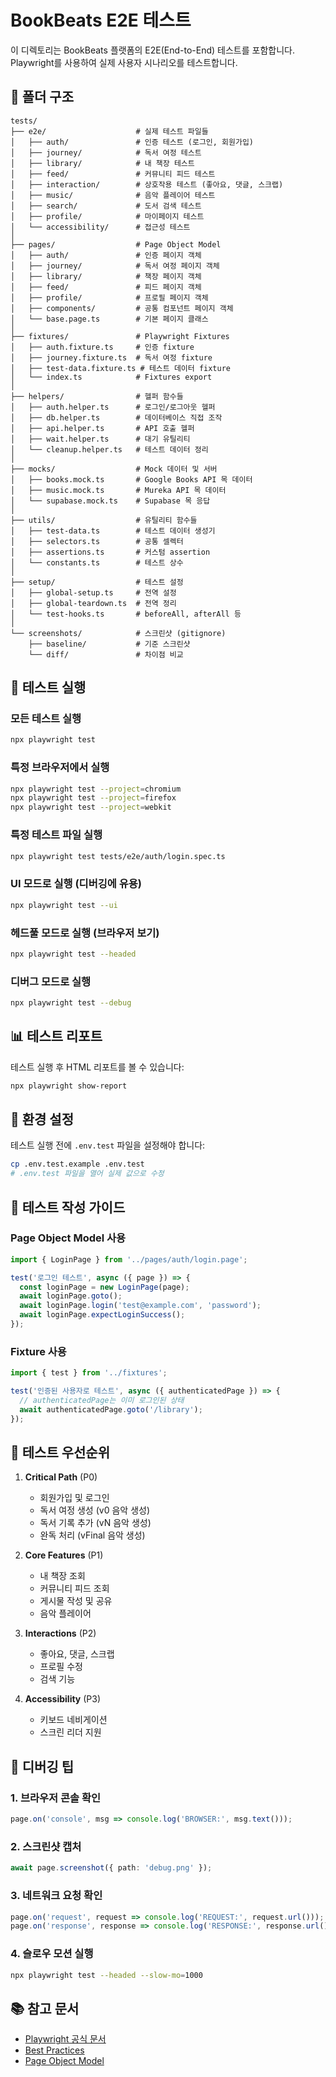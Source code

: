 # BookBeats E2E 테스트

이 디렉토리는 BookBeats 플랫폼의 E2E(End-to-End) 테스트를 포함합니다.
Playwright를 사용하여 실제 사용자 시나리오를 테스트합니다.

## 📁 폴더 구조

```
tests/
├── e2e/                    # 실제 테스트 파일들
│   ├── auth/               # 인증 테스트 (로그인, 회원가입)
│   ├── journey/            # 독서 여정 테스트
│   ├── library/            # 내 책장 테스트
│   ├── feed/               # 커뮤니티 피드 테스트
│   ├── interaction/        # 상호작용 테스트 (좋아요, 댓글, 스크랩)
│   ├── music/              # 음악 플레이어 테스트
│   ├── search/             # 도서 검색 테스트
│   ├── profile/            # 마이페이지 테스트
│   └── accessibility/      # 접근성 테스트
│
├── pages/                  # Page Object Model
│   ├── auth/               # 인증 페이지 객체
│   ├── journey/            # 독서 여정 페이지 객체
│   ├── library/            # 책장 페이지 객체
│   ├── feed/               # 피드 페이지 객체
│   ├── profile/            # 프로필 페이지 객체
│   ├── components/         # 공통 컴포넌트 페이지 객체
│   └── base.page.ts        # 기본 페이지 클래스
│
├── fixtures/               # Playwright Fixtures
│   ├── auth.fixture.ts     # 인증 fixture
│   ├── journey.fixture.ts  # 독서 여정 fixture
│   ├── test-data.fixture.ts # 테스트 데이터 fixture
│   └── index.ts            # Fixtures export
│
├── helpers/                # 헬퍼 함수들
│   ├── auth.helper.ts      # 로그인/로그아웃 헬퍼
│   ├── db.helper.ts        # 데이터베이스 직접 조작
│   ├── api.helper.ts       # API 호출 헬퍼
│   ├── wait.helper.ts      # 대기 유틸리티
│   └── cleanup.helper.ts   # 테스트 데이터 정리
│
├── mocks/                  # Mock 데이터 및 서버
│   ├── books.mock.ts       # Google Books API 목 데이터
│   ├── music.mock.ts       # Mureka API 목 데이터
│   └── supabase.mock.ts    # Supabase 목 응답
│
├── utils/                  # 유틸리티 함수들
│   ├── test-data.ts        # 테스트 데이터 생성기
│   ├── selectors.ts        # 공통 셀렉터
│   ├── assertions.ts       # 커스텀 assertion
│   └── constants.ts        # 테스트 상수
│
├── setup/                  # 테스트 설정
│   ├── global-setup.ts     # 전역 설정
│   ├── global-teardown.ts  # 전역 정리
│   └── test-hooks.ts       # beforeAll, afterAll 등
│
└── screenshots/            # 스크린샷 (gitignore)
    ├── baseline/           # 기준 스크린샷
    └── diff/               # 차이점 비교
```

## 🚀 테스트 실행

### 모든 테스트 실행
```bash
npx playwright test
```

### 특정 브라우저에서 실행
```bash
npx playwright test --project=chromium
npx playwright test --project=firefox
npx playwright test --project=webkit
```

### 특정 테스트 파일 실행
```bash
npx playwright test tests/e2e/auth/login.spec.ts
```

### UI 모드로 실행 (디버깅에 유용)
```bash
npx playwright test --ui
```

### 헤드풀 모드로 실행 (브라우저 보기)
```bash
npx playwright test --headed
```

### 디버그 모드로 실행
```bash
npx playwright test --debug
```

## 📊 테스트 리포트

테스트 실행 후 HTML 리포트를 볼 수 있습니다:

```bash
npx playwright show-report
```

## 🔧 환경 설정

테스트 실행 전에 `.env.test` 파일을 설정해야 합니다:

```bash
cp .env.test.example .env.test
# .env.test 파일을 열어 실제 값으로 수정
```

## 📝 테스트 작성 가이드

### Page Object Model 사용
```typescript
import { LoginPage } from '../pages/auth/login.page';

test('로그인 테스트', async ({ page }) => {
  const loginPage = new LoginPage(page);
  await loginPage.goto();
  await loginPage.login('test@example.com', 'password');
  await loginPage.expectLoginSuccess();
});
```

### Fixture 사용
```typescript
import { test } from '../fixtures';

test('인증된 사용자로 테스트', async ({ authenticatedPage }) => {
  // authenticatedPage는 이미 로그인된 상태
  await authenticatedPage.goto('/library');
});
```

## 🎯 테스트 우선순위

1. **Critical Path** (P0)
   - 회원가입 및 로그인
   - 독서 여정 생성 (v0 음악 생성)
   - 독서 기록 추가 (vN 음악 생성)
   - 완독 처리 (vFinal 음악 생성)

2. **Core Features** (P1)
   - 내 책장 조회
   - 커뮤니티 피드 조회
   - 게시물 작성 및 공유
   - 음악 플레이어

3. **Interactions** (P2)
   - 좋아요, 댓글, 스크랩
   - 프로필 수정
   - 검색 기능

4. **Accessibility** (P3)
   - 키보드 네비게이션
   - 스크린 리더 지원

## 🐛 디버깅 팁

### 1. 브라우저 콘솔 확인
```typescript
page.on('console', msg => console.log('BROWSER:', msg.text()));
```

### 2. 스크린샷 캡처
```typescript
await page.screenshot({ path: 'debug.png' });
```

### 3. 네트워크 요청 확인
```typescript
page.on('request', request => console.log('REQUEST:', request.url()));
page.on('response', response => console.log('RESPONSE:', response.url()));
```

### 4. 슬로우 모션 실행
```bash
npx playwright test --headed --slow-mo=1000
```

## 📚 참고 문서

- [Playwright 공식 문서](https://playwright.dev)
- [Best Practices](https://playwright.dev/docs/best-practices)
- [Page Object Model](https://playwright.dev/docs/pom)
